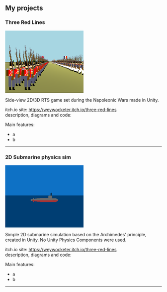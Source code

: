 <!--

# Weywocketer

## About

---

-->

## My projects
### Three Red Lines
<img src="https://github.com/weywocketer/weywocketer/blob/master/Images/threeRedLines.png" width=50% align="center">

Side-view 2D/3D RTS game set during the Napoleonic Wars made in Unity.  

itch.io site: https://weywocketer.itch.io/three-red-lines
<br>
description, diagrams and code:

Main features:
- a
- b

---

### 2D Submarine physics sim
<img src="https://github.com/weywocketer/weywocketer/blob/master/Images/submarine.png" width=50% align="center">

Simple 2D submarine simulation based on the Archimedes' principle, created in Unity. No Unity Physics Components were used.

itch.io site: https://weywocketer.itch.io/three-red-lines
<br>
description, diagrams and code:

Main features:
- a
- b

---
